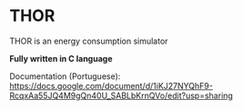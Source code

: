 # THOR
THOR is an energy consumption simulator

**Fully written in C language**

Documentation (Portuguese): https://docs.google.com/document/d/1iKJ27NYQhF9-RcqxAa55JQ4M9gQn40U_SABLbKrnQVo/edit?usp=sharing